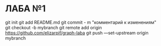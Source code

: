 # ЛАБА №1

git init
git add README.md
git commit - m "комментарий к изменениям"
git checkout -b mybranch
git remote add origin https://github.com/elizarpif/graph-laba
git push —set-upstream origin mybranch

